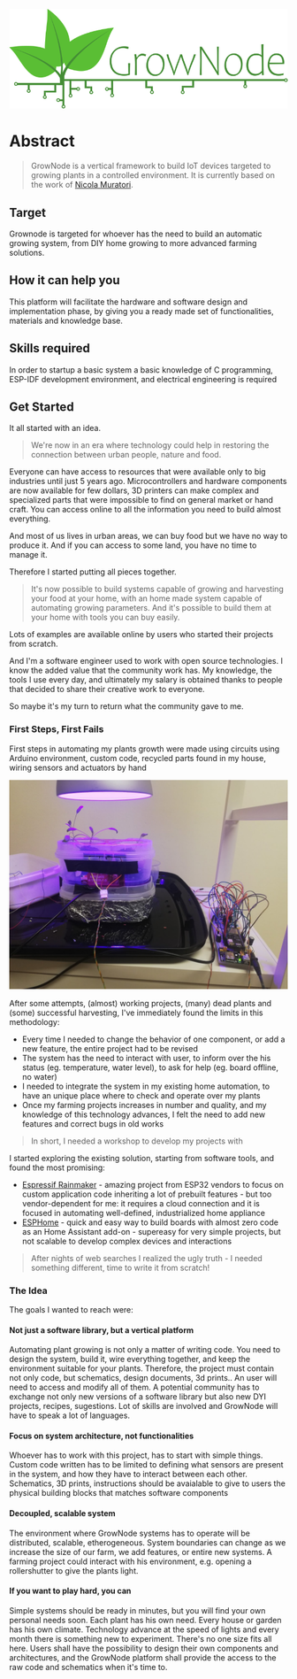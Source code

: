 
<p align="center">
<img src="img/grownode_logo_full.png">
</p>

# Abstract

> GrowNode is a vertical framework to build IoT devices targeted to growing plants in a controlled environment. It is currently based on the work of [Nicola Muratori](https://github.com/ogghst). 

## Target

Grownode is targeted for whoever has the need to build an automatic growing system, from DIY home growing to more advanced farming solutions.

## How it can help you

This platform will facilitate the hardware and software design and implementation phase, by giving you a ready made set of functionalities, materials and knowledge base. 

## Skills required

In order to startup a basic system a basic knowledge of C programming, ESP-IDF development environment, and electrical engineering is required

## Get Started

It all started with an idea. 

> We're now in an era where technology could help in restoring the connection between urban people, nature and food.

Everyone can have access to resources that were available only to big industries until just 5 years ago. Microcontrollers and hardware components are now available for few dollars, 3D printers can make complex and specialized parts that were impossible to find on general market or hand craft. You can access online to all the information you need to build almost everything. 

And most of us lives in urban areas, we can buy food but we have no way to produce it. And if you can access to some land, you have no time to manage it.

Therefore I started putting all pieces together. 

> It's now possible to build systems capable of growing and harvesting your food at your home, with an home made system capable of automating growing parameters. And it's possible to build them at your home with tools you can buy easily. 

Lots of examples are available online by users who started their projects from scratch. 

And I'm a software engineer used to work with open source technologies. I know the added value that the community work has. My knowledge, the tools I use every day, and ultimately my salary is obtained thanks to people that decided to share their creative work to everyone. 

So maybe it's my turn to return what the community gave to me. 

### First Steps, First Fails

First steps in automating my plants growth were made using circuits using Arduino environment, custom code, recycled parts found in my house, wiring sensors and actuators by hand

<p align="center">
<img src="img/first_steps.jpg">
</p>

After some attempts, (almost) working projects, (many) dead plants and (some) successful harvesting, I've immediately found the limits in this methodology:

 - Every time I needed to change the behavior of one component, or add a new feature, the entire project had to be revised
 - The system has the need to interact with user, to inform over the his status (eg. temperature, water level), to ask for help (eg. board offline, no water)
 - I needed to integrate the system in my existing home automation, to have an unique place where to check and operate over my plants 
 - Once my farming projects increases in number and quality, and my knowledge of this technology advances, I felt the need to add new features and correct bugs in old works

> In short, I needed a workshop to develop my projects with

I started exploring the existing solution, starting from software tools, and found the most promising:

 - [Espressif Rainmaker](https://rainmaker.espressif.com/) - amazing project from ESP32 vendors to focus on custom application code inheriting a lot of prebuilt features - but too vendor-dependent for me: it requires a cloud connection and it is focused in automating well-defined, industrialized home appliance
 - [ESPHome](https://esphome.io/index.html) - quick and easy way to build boards with almost zero code as an Home Assistant add-on - supereasy for very simple projects, but not scalable to develop complex devices and interactions

> After nights of web searches I realized the ugly truth - I needed something different, time to write it from scratch!

### The Idea 

The goals I wanted to reach were:

#### Not just a software library, but a vertical platform

Automating plant growing is not only a matter of writing code. You need to design the system, build it, wire everything together, and keep the environment suitable for your plants. Therefore, the project must contain not only code, but schematics, design documents, 3d prints.. An user will need to access and modify all of them. A potential community has to exchange not only new versions of a software library but also new DYI projects, recipes, sugestions. Lot of skills are involved and GrowNode will have to speak a lot of languages.  

#### Focus on system architecture, not functionalities

Whoever has to work with this project, has to start with simple things. Custom code written has to be limited to defining what sensors are present in the system, and how they have to interact between each other. Schematics, 3D prints, instructions should be avaialable to give to users the physical building blocks that matches software components 

#### Decoupled, scalable system

The environment where GrowNode systems has to operate will be distributed, scalable, etherogeneous. System boundaries can change as we increase the size of our farm, we add features, or entire new systems. A farming project could interact with his environment, e.g. opening a rollershutter to give the plants light.

#### If you want to play hard, you can

Simple systems should be ready in minutes, but you will find your own personal needs soon. Each plant has his own need. Every house or garden has his own climate. Technology advance at the speed of lights and every month there is something new to experiment. There's no one size fits all here. Users shall have the possibility to design their own components and architectures, and the GrowNode platform shall provide the access to the raw code and schematics when it's time to. 

